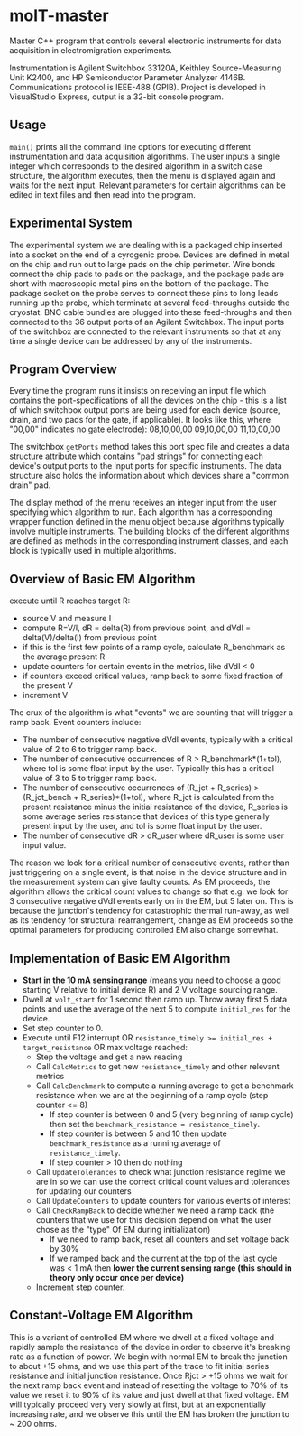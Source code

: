 # molT-master
Master C++ program that controls several electronic instruments for data acquisition in electromigration experiments. 

Instrumentation is Agilent Switchbox 33120A, Keithley Source-Measuring Unit K2400, and HP Semiconductor Parameter Analyzer 4146B. Communications protocol is IEEE-488 (GPIB). Project is developed in VisualStudio Express, output is a 32-bit console program.

## Usage
`main()` prints all the command line options for executing different instrumentation and data acquisition algorithms. The user inputs a single integer which corresponds to the desired algorithm in a switch case structure, the algorithm executes, then the menu is displayed again and waits for the next input. Relevant parameters for certain algorithms can be edited in text files and then read into the program.

## Experimental System
The experimental system we are dealing with is a packaged chip inserted into a socket on the end of a cyrogenic probe. Devices are defined in metal on the chip and run out to large pads on the chip perimeter. Wire bonds connect the chip pads to pads on the package, and the package pads are short with macroscopic metal pins on the bottom of the package. The package socket on the probe serves to connect these pins to long leads running up the probe, which terminate at several feed-throughs outside the cryostat. BNC cable bundles are plugged into these feed-throughs and then connected to the 36 output ports of an Agilent Switchbox. The input ports of the switchbox are connected to the relevant instruments so that at any time a single device can be addressed by any of the instruments. 

## Program Overview
Every time the program runs it insists on receiving an input file which contains the port-specifications of all the devices on the chip - this is a list of which switchbox output ports are being used for each device (source, drain, and two pads for the gate, if applicable). It looks like this, where "00,00" indicates no gate electrode):
08,10,00,00
09,10,00,00
11,10,00,00

The switchbox `getPorts` method takes this port spec file and creates a data structure attribute which contains "pad strings" for connecting each device's output ports to the input ports for specific instruments. The data structure also holds the information about which devices share a "common drain" pad.

The display method of the menu receives an integer input from the user specifying which algorithm to run. Each algorithm has a corresponding wrapper function defined in the menu object because algorithms typically involve multiple instruments. The building blocks of the different algorithms are defined as methods in the corresponding instrument classes, and each block is typically used in multiple algorithms. 


## Overview of Basic EM Algorithm
execute until R reaches target R:
- source V and measure I
- compute R=V/I, dR = delta(R) from previous point, and dVdI = delta(V)/delta(I) from previous point
- if this is the first few points of a ramp cycle, calculate R_benchmark as the average present R
- update counters for certain events in the metrics, like dVdI < 0
- if counters exceed critical values, ramp back to some fixed fraction of the present V
- increment V

The crux of the algorithm is what "events" we are counting that will trigger a ramp back. Event counters include:
- The number of consecutive negative dVdI events, typically with a critical value of 2 to 6 to trigger ramp back. 
- The number of consecutive occurrences of R > R_benchmark*(1+tol), where tol is some float input by the user. Typically this has a critical value of 3 to 5 to trigger ramp back.
- The number of consecutive occurrences of (R_jct + R_series) > (R_jct_bench + R_series)*(1+tol), where R_jct is calculated from the present resistance minus the initial resistance of the device, R_series is some average series resistance that devices of this type generally present input by the user, and tol is some float input by the user.  
- The number of consecutive dR > dR_user where dR_user is some user input value.

The reason we look for a critical number of consecutive events, rather than just triggering on a single event, is that noise in the device structure and in the measurement system can give faulty counts. As EM proceeds, the algorithm allows the critical count values to change so that e.g. we look for 3 consecutive negative dVdI events early on in the EM, but 5 later on. This is because the junction's tendency for catastrophic thermal run-away, as well as its tendency for structural rearrangement, change as EM proceeds so the optimal parameters for producing controlled EM also change somewhat.

## Implementation of Basic EM Algorithm
- **Start in the 10 mA sensing range** (means you need to choose a good starting V relative to initial device R) and 2 V voltage sourcing range.
- Dwell at `volt_start` for 1 second then ramp up. Throw away first 5 data points and use the average of the next 5 to compute `initial_res` for the device. 
- Set step counter to 0.
- Execute until F12 interrupt OR `resistance_timely >= initial_res + target_resistance` OR max voltage reached:
	- Step the voltage and get a new reading
	- Call `CalcMetrics` to get new `resistance_timely` and other relevant metrics
	- Call `CalcBenchmark` to compute a running average to get a benchmark resistance when we are at the beginning of a ramp cycle (step counter <= 8)
		- If step counter is between 0 and 5 (very beginning of ramp cycle) then set the `benchmark_resistance = resistance_timely`.
		- If step counter is between 5 and 10 then update `benchmark_resistance` as a running average of `resistance_timely`.
		- If step counter > 10 then do nothing 
	- Call `UpdateTolerances` to check what junction resistance regime we are in so we can use the correct critical count values and tolerances for updating our counters
	- Call `UpdateCounters` to update counters for various events of interest
	- Call `CheckRampBack` to decide whether we need a ramp back (the counters that we use for this decision depend on what the user chose as the "type" Of EM during initialization)
		- If we need to ramp back, reset all counters and set voltage back by 30%
		- If we ramped back and the current at the top of the last cycle was < 1 mA then **lower the current sensing range (this should in theory only occur once per device)**
	- Increment step counter.

## Constant-Voltage EM Algorithm
This is a variant of controlled EM where we dwell at a fixed voltage and rapidly sample the resistance of the device in order to observe it's breaking rate as a function of power. We begin with normal EM to break the junction to about +15 ohms, and we use this part of the trace to fit initial series resistance and initial junction resistance. Once Rjct > +15 ohms we wait for the next ramp back event and instead of resetting the voltage to 70% of its value we reset it to 90% of its value and just dwell at that fixed voltage. EM will typically proceed very very slowly at first, but at an exponentially increasing rate, and we observe this until the EM has broken the junction to ~ 200 ohms. 

